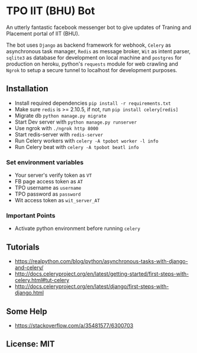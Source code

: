 # TPO IIT (BHU) Bot

An utterly fantastic facebook messenger bot to give updates of Traning and Placement portal of IIT (BHU).

The bot uses `Django` as backend framework for webhook, `Celery` as asynchronous task manager, `Redis` as message broker, `Wit` as intent parser, `sqlite3` as database for development on local machine and `postgres` for production on heroku, python's `requests` module for web crawling and `Ngrok` to setup a secure tunnel to localhost for development purposes.

## Installation 

* Install required dependencies `pip install -r requirements.txt`
* Make sure `redis` is >= 2.10.5, if not, run `pip install celery[redis]`
* Migrate db `python manage.py migrate`
* Start Dev server with `python manage.py runserver`
* Use ngrok with `./ngrok http 8000`
* Start redis-server with `redis-server`
* Run Celery workers with `celery -A tpobot worker -l info` 
* Run Celery beat with `celery -A tpobot beatl info`


### Set environment variables

* Your server's verify token as `VT`
* FB page access token as `AT`
* TPO username as `username`
* TPO password as `password`
* Wit access token as `wit_server_AT`

### Important Points

* Activate python environment before running `celery`

## Tutorials

  * https://realpython.com/blog/python/asynchronous-tasks-with-django-and-celery/
  * http://docs.celeryproject.org/en/latest/getting-started/first-steps-with-celery.html#tut-celery
  * http://docs.celeryproject.org/en/latest/django/first-steps-with-django.html

## Some Help

  * https://stackoverflow.com/a/35481577/6300703

## License: MIT
